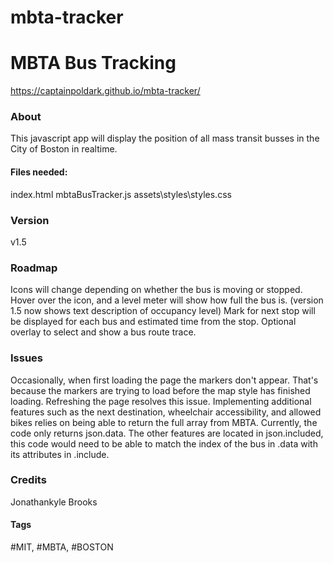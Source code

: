 # mbta-tracker

# MBTA Bus Tracking

https://captainpoldark.github.io/mbta-tracker/

### About
This javascript app will display the position of all mass transit busses in the City of Boston in realtime.

#### Files needed:
index.html
mbtaBusTracker.js
assets\styles\styles.css

### Version
v1.5

### Roadmap
Icons will change depending on whether the bus is moving or stopped.
Hover over the icon, and a level meter will show how full the bus is. (version 1.5 now shows text description of occupancy level)
Mark for next stop will be displayed for each bus and estimated time from the stop.
Optional overlay to select and show a bus route trace.

### Issues
Occasionally, when first loading the page the markers don't appear. That's because the markers are trying to load before the map style has finished loading. Refreshing the page resolves this issue.
Implementing additional features such as the next destination, wheelchair accessibility, and allowed bikes relies on being able to return the full array from MBTA. Currently, the code only returns json.data. The other features are located in json.included, this code would need to be able to match the index of the bus in .data with its attributes in .include. 

### Credits

Jonathankyle Brooks

#### Tags
#MIT, #MBTA, #BOSTON